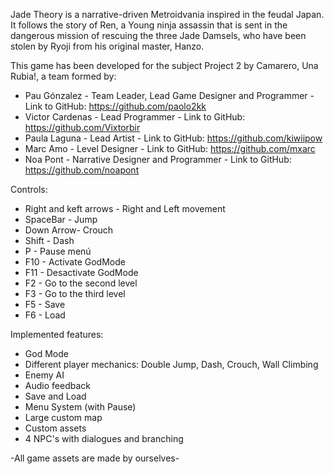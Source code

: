 Jade Theory is a narrative-driven Metroidvania inspired in the feudal Japan. It follows the story of Ren, a Young ninja assassin that is sent in the dangerous mission of rescuing the three Jade Damsels, who have been stolen by Ryoji from his original master, Hanzo. 

This game has been developed for the subject Project 2 by Camarero, Una Rubia!, a team formed by: 

- Pau Gónzalez - Team Leader, Lead Game Designer and Programmer - Link to GitHub: https://github.com/paolo2kk
- Victor Cardenas - Lead Programmer - Link to GitHub: https://github.com/Vixtorbir
- Paula Laguna - Lead Artist - Link to GitHub: https://github.com/kiwiipow
- Marc Amo - Level Designer - Link to GitHub: https://github.com/mxarc
- Noa Pont - Narrative Designer and Programmer - Link to GitHub: https://github.com/noapont

Controls: 
- Right and keft arrows - Right and Left movement
- SpaceBar - Jump
- Down Arrow- Crouch
- Shift - Dash
- P - Pause menú
- F10 - Activate GodMode
- F11 - Desactivate GodMode
- F2 - Go to the second level
- F3 - Go to the third level
- F5 - Save
- F6 - Load

Implemented features:
- God Mode
- Different player mechanics: Double Jump, Dash, Crouch, Wall Climbing
- Enemy AI
- Audio feedback
- Save and Load
- Menu System (with Pause)
- Large custom map
- Custom assets
- 4 NPC's with dialogues and branching

-All game assets are made by ourselves-

